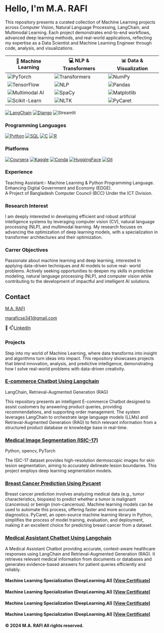 
# Hello, I'm M.A. RAFI

This repository presents a curated collection of Machine Learning projects across 
Computer Vision, Natural Language Processing, LangChain, and Multimodal Learning. 
Each project demonstrates end-to-end workflows, advanced deep learning methods, and 
real-world applications, reflecting my expertise as a Data Scientist and Machine 
Learning Engineer through code, analysis, and visualizations.



| **🤖 Machine Learning**                                                                                                     | **💻 NLP & Transformers**                                                                                                 | **📊 Data & Visualization**                                                                                          |
| --------------------------------------------------------------------------------------------------------------------------- | ------------------------------------------------------------------------------------------------------------------------- | -------------------------------------------------------------------------------------------------------------------- |
| ![PyTorch](https://img.shields.io/badge/PyTorch-FF6F61?style=for-the-badge\&logo=pytorch\&logoColor=000000)                 | ![Transformers](https://img.shields.io/badge/Transformers-52307C?style=for-the-badge\&logo=huggingface\&logoColor=F7DF1E) | ![NumPy](https://img.shields.io/badge/NumPy-4B0082?style=for-the-badge\&logo=numpy\&logoColor=FFD700)                |
| ![TensorFlow](https://img.shields.io/badge/TensorFlow-FF9900?style=for-the-badge\&logo=tensorflow\&logoColor=000000)        | ![NLP](https://img.shields.io/badge/NLP-8A2BE2?style=for-the-badge\&logo=ai\&logoColor=FFFFFF)                            | ![Pandas](https://img.shields.io/badge/Pandas-1E90FF?style=for-the-badge\&logo=pandas\&logoColor=FFFFFF)             |
| ![Multimodal AI](https://img.shields.io/badge/Multimodal%20AI-00CED1?style=for-the-badge\&logo=ai\&logoColor=FFFFFF)        | ![SpaCy](https://img.shields.io/badge/SpaCy-FF69B4?style=for-the-badge\&logo=python\&logoColor=FFFFFF)                    | ![Matplotlib](https://img.shields.io/badge/Matplotlib-FF4500?style=for-the-badge\&logo=matplotlib\&logoColor=FFFFFF) |
| ![Scikit-Learn](https://img.shields.io/badge/Scikit--Learn-FFB347?style=for-the-badge\&logo=scikit-learn\&logoColor=000000) | ![NLTK](https://img.shields.io/badge/NLTK-00FA9A?style=for-the-badge\&logo=python\&logoColor=000000)                      | ![PyCaret](https://img.shields.io/badge/PyCaret-FF1493?style=for-the-badge\&logo=python\&logoColor=FFFFFF)           |


<!--### ** Frameworks**-->
[![LangChain](https://img.shields.io/badge/LangChain-1C3C3C?style=for-the-badge&logo=langchain&logoColor=white)](#)
[![Django](https://img.shields.io/badge/Django-092E20?style=for-the-badge&logo=django&logoColor=green)](#)
![Streamlit](https://img.shields.io/badge/Streamlit-FF4B4B?style=flat&logo=streamlit&logoColor=white)



### **Programming Languages**
[![Python](https://img.shields.io/badge/Python-306998?style=flat-square&logo=python&logoColor=FFD43B)](#)
[![SQL](https://img.shields.io/badge/SQL-1E3A5F?style=flat-square&logo=postgresql&logoColor=white)](#)
[![C](https://img.shields.io/badge/C-0078D7?style=flat-square&logo=c&logoColor=white)](#)
[![R](https://img.shields.io/badge/R-1B4F72?style=flat-square&logo=r&logoColor=FFD43B)](#)

### **Platforms**
[![Coursera](https://img.shields.io/badge/Coursera-1E90FF?style=flat-square&logo=coursera&logoColor=white)](#)
[![Kaggle](https://img.shields.io/badge/Kaggle-FF69B4?style=flat-square&logo=kaggle&logoColor=white)](#)
[![Conda](https://img.shields.io/badge/Conda-008080?style=flat-square&logo=anaconda&logoColor=white)](#)
[![HuggingFace](https://img.shields.io/badge/HuggingFace-F4A460?style=flat-square&logo=huggingface&logoColor=black)](#)
[![Git](https://img.shields.io/badge/Git-FF4500?style=flat-square&logo=git&logoColor=white)](#)

### **Experience**
Teaching Assistant:- Machine Learning & Python Programming Language.<br>
Enhancing Digital Government and Economy (EDGE).<br>
A Project of Bangladesh Computer Council (BCC) Under the ICT Division.

### **Research Interest**
I am deeply interested in developing efficient and robust artificial intelligence systems by leveraging computer vision (CV), natural
language processing (NLP), and multimodal learning. My research focuses on advancing the optimization of deep learning models,
with a specialization in transformer architectures and their optimization. 

### **Carrer Objectives**
Passionate about machine learning and deep learning, interested in applying data-driven techniques and AI models to solve real-
world problems. Actively seeking opportunities to deepen my skills in predictive modeling, natural language processing (NLP), and
computer vision while contributing to the development of impactful and intelligent AI solutions.


<!-- ## Table of Contents

- [Project 1: Automatic License Plate Recognition](https://github.com/tushar2704/Sales-for-Retail-and-Food-Services)
- [Project 2: Football Game Analysis using Computer Vision](https://github.com/m4hfuj/football-game-analysis)
- [Project 3: Bangladeshi Tech Job Listing](https://github.com/m4hfuj/football-game-analysis)
- [Project 4: Student ID Card validity checker](https://github.com/m4hfuj/Student-ID-card-validity-checker)
- [Project 5: Fine-tuning microsoft phi-2 model on medicine data](https://github.com/m4hfuj/Large-Language-Models/blob/main/Fine%20Tuning%20microsoft%20phi-2%20on%20medicine%20dataset.ipynb)

---
- [<ins><b>©2023 Mirza Mahfuj Hossain. All rights reserved</b></ins>]()
--- -->
## Contact

[M.A. RAFI ](https://github.com/Rafi3690)

 maraficse341@gmail.com

🔗 📫[LinkedIn](www.linkedin.com/in/m-a-rafi-a7300b262)

### Projects

Step into my world of Machine Learning, where data transforms into insight and algorithms turn ideas into impact. 
This repository showcases projects that blend innovation, analysis, and predictive intelligence, demonstrating 
how I solve real-world problems with data-driven creativity.

### [E-commerce Chatbot Using Langchain](https://github.com/Rafi3690/E-commerce-Chatbot)
LangChain, Retrieval-Augmented Generation (RAG)

This repository presents an intelligent E-commerce Chatbot designed to assist customers by answering product queries, 
providing recommendations, and supporting order management. The system leverages LangChain to orchestrate large language models (LLMs)
and Retrieval-Augmented Generation (RAG) to fetch relevant information from a structured product database or knowledge base in real-time.

### [Medical Image Segmentation (ISIC-17)](https://github.com/Rafi3690/ISIC-2017-Segmentation)

Python, opencv, PyTorch

The ISIC-17 dataset provides high-resolution dermoscopic images for skin lesion segmentation, 
aiming to accurately delineate lesion boundaries. This project employs deep learning segmentation models.

<!-- ![Automatic License Plate Recognition](assets/project-alpr.gif) -->
<!-- <img src="assets/project-alpr.gif" width="600"> -->
### [Breast Cancer Prediction Using Pycaret](https://github.com/Rafi3690/Breast-Cancer-Prediction-Useing-Pycaret)

Breast cancer prediction involves analyzing medical data (e.g., tumor characteristics, biopsies) to predict whether a tumor is malignant (cancerous) or benign (non-cancerous). 
Machine learning models can be used to automate this process, offering faster and more accurate diagnostics. PyCaret, an open-source machine learning library in Python, simplifies 
the process of model training, evaluation, and deployment, making it an excellent choice for predicting breast cancer from a dataset.

### [Medical Assistant Chatbot Using Langchain](https://github.com/Rafi3690/Sensor-Fusion-MultiModal-Animal-Classification)
A Medical Assistant Chatbot providing accurate, context-aware healthcare responses using LangChain and Retrieval-Augmented Generation (RAG). 
It retrieves relevant medical information from documents or databases and generates evidence-based answers for patient queries efficiently and reliably.


<!-- ![project-Football-Game-Analysis](assets/project-Football-Game-Analysis.gif) -->
<!-- <img src="assets/project-Football-Game-Analysis.gif" width="600"> -->



<!--### [🙂 Face detection and recognition using yolov8 facenet](https://github.com/m4hfuj/FaceStream/tree/version-6)

This Python project processes live video from a webcam or YouTube stream, detecting 
faces and applying filters in real time. It uses YOLOv8 for face detection,
InceptionResnetV1 (Facenet) for recognition, and Mediapipe for accurate landmark 
mapping. With an intuitive PyQt5 interface, users can input YouTube links, 
upload photos, and save recognized faces, enabling a seamless and interactive 
experience.

<!-- <img src="assets/project-facestream.gif" width="600" > -->




<!--### [🔎 Bangladeshi tech job data analysis from bdjobs](https://github.com/m4hfuj/bangladeshi-tech-job-query)

This project automates the collection of technical job data from BD Jobs using 
web scraping and stores it in a MySQL database. Job fields are classified using 
LLM-based text classification, while educational requirements, programming 
languages, and packages are identified using regular expressions. A dashboard 
visualizes the top 10 educational requirements, programming languages, and 
packages, with filtering options by job field.

<!-- <img src="assets/project-Tech-Job-Query.png" width="600" > -->



<!-- ### [Project 4: 🪪 Student ID Card validity checker](https://github.com/m4hfuj/Student-ID-card-validity-checker)

This project is designed to validate student ID cards using machine learning and 
web technologies. It involves collecting and processing ID card images and annotaing them, 
training an YOLO object detection model, and integrating it with a web application for 
real-time validation.

<img src="assets/project-Student-ID-Card-validity.png" width="600" height="250"> -->



<!-- ### [Project 4: 🤖 Fine-tuning microsoft phi-2 model on medicine data](https://github.com/m4hfuj/Large-Language-Models/blob/main/Fine%20Tuning%20microsoft%20phi-2%20on%20medicine%20dataset.ipynb)

Fine-tuned the Microsoft Phi-2 model on medical data by adapting its pre-trained 
capabilities to domain-specific tasks like medical text classification and summarization. 
This allowed me to enhance the model's performance, leveraging its advanced natural 
language understanding for healthcare applications, allowing it to generate recommended 
medicine details based on disease symptoms. -->




<!--## 🧮 Machine Learning / Deep Learning 

I have spent a lot of time diving deep into various machine learning and deep learning algorithms, 
learning both the theory behind them and how to implement them in code. This 
blend of knowledge has given me the ability to not only use these algorithms 
effectively but also tweak and adapt them to solve specific problems. Here is a 
list of the machine learning algorithms and techniques I am familiar with, 
highlighting the range of skills I have developed in this area.


- [Machine Learning Algorithms](): In this repository, 
  I have implemented fundamental machine learning algorithms from scratch, without using any libraries or 
  packages. It is a hands-on way I have explored the basics of these algorithms.

- [Computer Vision Algorithms](): This repository 
  contains some of the computer vision algorithms I have worked on, including image classification, 
  object detection, and image segmentation. These implementations use frameworks like PyTorch and 
  TensorFlow, which I have gained hands-on experience with.
  
  [Natural Language Processing Algorithms](): This repository 
  contains some of the computer vision algorithms I have worked on, including image classification, 
  object detection, and image segmentation. These implementations use frameworks like PyTorch and 
  TensorFlow, which I have gained hands-on experience with.

- [Unsupervised Learning Algorithms](): I have implemented 
  several unsupervised learning algorithms, including a recommendendation system. It is a project where I explore 
  how to handle and derive insights from data without labeled examples.

- [Large Language Models](): This repository contains 
  code for loading, encoding, and fine-tuning large language models (LLMs). It reflects my work on 
  adapting pre-trained models for various natural language processing tasks.
    



<!-- ## 📜 Certificates

Here is some certificates that I achieved: -->

#### Machine Learning Specialization (DeepLearning.AI) [[View Certificate](https://drive.google.com/file/d/1LzMUfjKMJSBGMOGwD127hCvszlgTjcFj/view?usp=sharing)]
#### Machine Learning Specialization (DeepLearning.AI) [[View Certificate](https://www.coursera.org/account/accomplishments/certificate/DZPZPRHQACSL)]
#### Machine Learning Specialization (DeepLearning.AI) [[View Certificate](https://learn.deeplearning.ai/accomplishments/234fa2cb-058b-43f1-b9fe-43f6a007adce?usp=sharing)]
#### Machine Learning Specialization (DeepLearning.AI) [[View Certificate](https://drive.google.com/file/d/1d-zlQ00xAv5KE6SGFLknd_UpA93rnPeu/view)]

<!-- 
<img src="assets/certificate.png" width="600" height="350">
View it online: [Certificate Link](https://coursera.org/share/1fe452302aaab3d09a03d8394e07db63)

#### Data Science:

**Course: What is Data Science?** [[View Certificate](https://coursera.org/share/a4d919405211a9917d5d29cfed9c59c6)]

**Course: Tools for Data Science** [[View Certificate](https://coursera.org/share/2548a4c77d89bd3d14c66cb833818939)]

#### Projects:

**Deep Learning with PyTorch : Object Localization** [[View Certificate](https://coursera.org/share/34443c99168a26d83c717a936be6f69d)]

**Deep Learning with PyTorch : Image Segmentation** [[View Certificate](https://coursera.org/share/ab304e46f58e0a6ed8bdc9e4dedd3915)]

**Command Line in Linux** [[View Certificate](https://coursera.org/share/ce2bf70b6a149f69428c3f706f0e9b90)]

**Basic Image Classification with TensorFlow** [[View Certificate](https://coursera.org/share/d4e4f32a781f2aade35ed126eb2fe00a)]

 -->

#### © 2024 M.A. RAFI All rights reserved.
